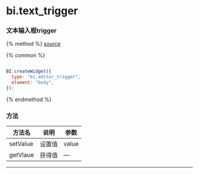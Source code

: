 # bi.text_trigger

### 文本输入框trigger

{% method %}
[source](https://jsfiddle.net/fineui/6pz5pjp6/)

{% common %}
```javascript

BI.createWidget({
  type: "bi.editor_trigger",
  element: "body",
});

```

{% endmethod %}

### 方法

| 方法名      | 说明   | 参数    |
| -------- | ---- | ----- |
| setValue | 设置值  | value |
| getVlaue | 获得值  | —     |

------

